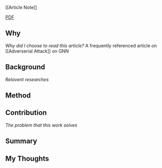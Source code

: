 [[Article Note]]

[PDF](Adversarial%20Attack%20on%20Graph%20Structured%20Data.pdf)

## Why 
*Why did I choose to read this article?*
A frequently referenced article on [[Adverserial Attack]] on GNN


## Background
*Relavent researches*


## Method


## Contribution
*The problem that this work solves*


## Summary


## My Thoughts